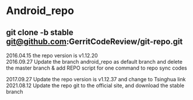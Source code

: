 # Android_repo
## git clone -b stable git@github.com:GerritCodeReview/git-repo.git

2016.04.15 the repo version is v1.12.20  
2016.09.27 Update the branch android_repo as default branch and delete the master branch & add REPO script for one command to repo sync codes

2017.09.27 Update the repo version is v1.12.37 and change to Tsinghua link  
2021.08.12 Update the repo git to the official site, and download the stable branch
